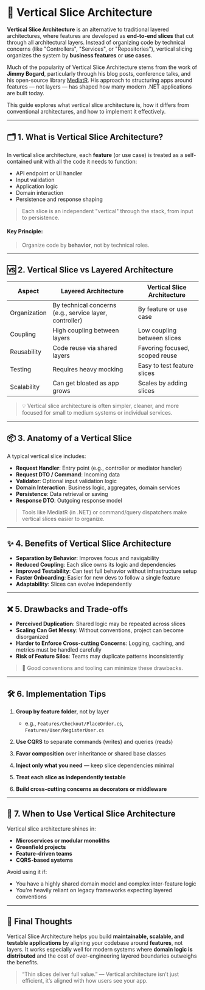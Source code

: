 # 🧩 Vertical Slice Architecture

**Vertical Slice Architecture** is an alternative to traditional layered architectures, where features are developed as **end-to-end slices** that cut through all architectural layers. Instead of organizing code by technical concerns (like "Controllers", "Services", or "Repositories"), vertical slicing organizes the system by **business features** or **use cases**.

Much of the popularity of Vertical Slice Architecture stems from the work of **Jimmy Bogard**, particularly through his blog posts, conference talks, and his open-source library [MediatR](https://github.com/jbogard/MediatR). His approach to structuring apps around features — not layers — has shaped how many modern .NET applications are built today.

This guide explores what vertical slice architecture is, how it differs from conventional architectures, and how to implement it effectively.

---

## 🗂️ 1. What is Vertical Slice Architecture?

In vertical slice architecture, each **feature** (or use case) is treated as a self-contained unit with all the code it needs to function:

* API endpoint or UI handler
* Input validation
* Application logic
* Domain interaction
* Persistence and response shaping

> Each slice is an independent "vertical" through the stack, from input to persistence.

#### Key Principle:

> Organize code by **behavior**, not by technical roles.

---

## 🆚 2. Vertical Slice vs Layered Architecture

| Aspect       | Layered Architecture                                    | Vertical Slice Architecture    |
| ------------ | ------------------------------------------------------- | ------------------------------ |
| Organization | By technical concerns (e.g., service layer, controller) | By feature or use case         |
| Coupling     | High coupling between layers                            | Low coupling between slices    |
| Reusability  | Code reuse via shared layers                            | Favoring focused, scoped reuse |
| Testing      | Requires heavy mocking                                  | Easy to test feature slices    |
| Scalability  | Can get bloated as app grows                            | Scales by adding slices        |

> 💡 Vertical slice architecture is often simpler, cleaner, and more focused for small to medium systems or individual services.

---

## 📦 3. Anatomy of a Vertical Slice

A typical vertical slice includes:

* **Request Handler**: Entry point (e.g., controller or mediator handler)
* **Request DTO / Command**: Incoming data
* **Validator**: Optional input validation logic
* **Domain Interaction**: Business logic, aggregates, domain services
* **Persistence**: Data retrieval or saving
* **Response DTO**: Outgoing response model

> Tools like MediatR (in .NET) or command/query dispatchers make vertical slices easier to organize.

---

## ✨ 4. Benefits of Vertical Slice Architecture

* **Separation by Behavior**: Improves focus and navigability
* **Reduced Coupling**: Each slice owns its logic and dependencies
* **Improved Testability**: Can test full behavior without infrastructure setup
* **Faster Onboarding**: Easier for new devs to follow a single feature
* **Adaptability**: Slices can evolve independently

---

## ❌ 5. Drawbacks and Trade-offs

* **Perceived Duplication**: Shared logic may be repeated across slices
* **Scaling Can Get Messy**: Without conventions, project can become disorganized
* **Harder to Enforce Cross-cutting Concerns**: Logging, caching, and metrics must be handled carefully
* **Risk of Feature Silos**: Teams may duplicate patterns inconsistently

> 🧠 Good conventions and tooling can minimize these drawbacks.

---

## 🛠️ 6. Implementation Tips

1. **Group by feature folder**, not by layer

   * e.g., `Features/Checkout/PlaceOrder.cs`, `Features/User/RegisterUser.cs`
2. **Use CQRS** to separate commands (writes) and queries (reads)
3. **Favor composition** over inheritance or shared base classes
4. **Inject only what you need** — keep slice dependencies minimal
5. **Treat each slice as independently testable**
6. **Build cross-cutting concerns as decorators or middleware**

---

## 📌 7. When to Use Vertical Slice Architecture

Vertical slice architecture shines in:

* **Microservices or modular monoliths**
* **Greenfield projects**
* **Feature-driven teams**
* **CQRS-based systems**

Avoid using it if:

* You have a highly shared domain model and complex inter-feature logic
* You're heavily reliant on legacy frameworks expecting layered conventions

---

## 🧠 Final Thoughts

Vertical Slice Architecture helps you build **maintainable, scalable, and testable applications** by aligning your codebase around **features**, not layers. It works especially well for modern systems where **domain logic is distributed** and the cost of over-engineering layered boundaries outweighs the benefits.

> “Thin slices deliver full value.” — Vertical architecture isn’t just efficient, it’s aligned with how users see your app.

